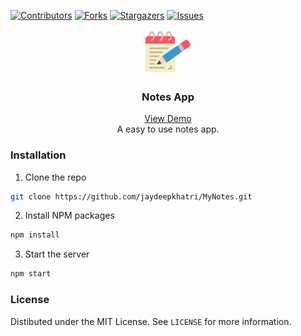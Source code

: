 [![Contributors](https://img.shields.io/github/contributors/jaydeepkhatri/MyNotes.svg?style=for-the-badge)](https://github.com/jaydeepkhatri/MyNotes/graphs/contributors)
[![Forks](https://img.shields.io/github/forks/jaydeepkhatri/MyNotes.svg?style=for-the-badge)](https://github.com/jaydeepkhatri/MyNotes/network/members)
[![Stargazers](https://img.shields.io/github/stars/jaydeepkhatri/MyNotes.svg?style=for-the-badge)](https://github.com/jaydeepkhatri/MyNotes/stargazers)
[![Issues](https://img.shields.io/github/issues/jaydeepkhatri/MyNotes.svg?style=for-the-badge)](https://github.com/jaydeepkhatri/MyNotes/issues)

<p align="center"><img src="./src/assets/images/notepad.png" width="72px" height="72px" alt="Icon from Flaticon" /></p>
<h3 align="center">Notes App</h3>
<p align="center">
    <a href="https://mynotes-react.herokuapp.com/">View Demo</a><br/>
    A easy to use notes app.
</p>

### Installation

1. Clone the repo
```sh
git clone https://github.com/jaydeepkhatri/MyNotes.git
```
2. Install NPM packages
```sh
npm install
```
3. Start the server
```sh
npm start
```

### License

Distibuted under the MIT License. See `LICENSE` for more information.
